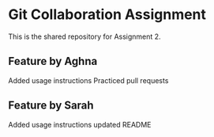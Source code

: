 # Git Collaboration Assignment

This is the shared repository for Assignment 2.

## Feature by Aghna
Added usage instructions
Practiced pull requests

## Feature by Sarah
Added usage instructions 
updated README
